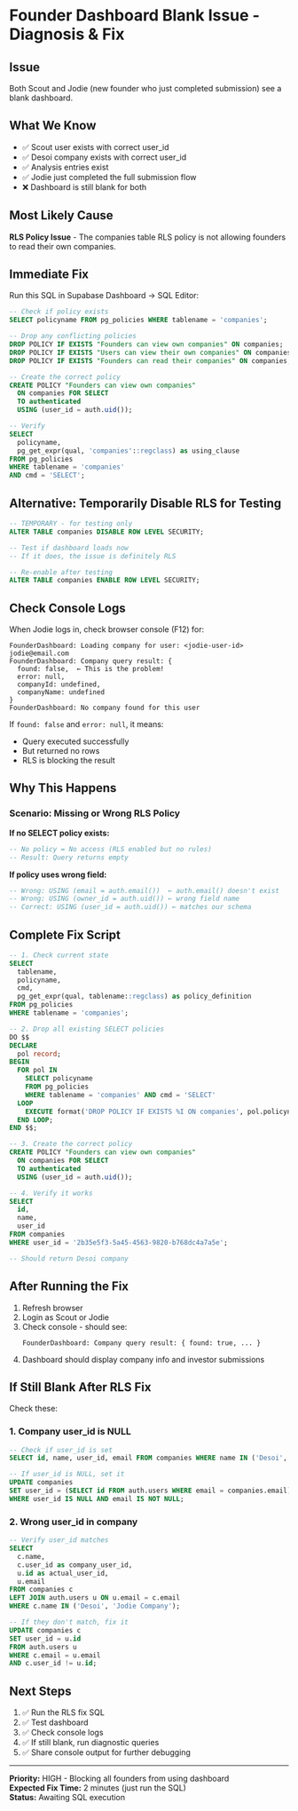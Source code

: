 # Founder Dashboard Blank Issue - Diagnosis & Fix

## Issue

Both Scout and Jodie (new founder who just completed submission) see a blank dashboard.

## What We Know

- ✅ Scout user exists with correct user_id
- ✅ Desoi company exists with correct user_id
- ✅ Analysis entries exist
- ✅ Jodie just completed the full submission flow
- ❌ Dashboard is still blank for both

## Most Likely Cause

**RLS Policy Issue** - The companies table RLS policy is not allowing founders to read their own companies.

## Immediate Fix

Run this SQL in Supabase Dashboard → SQL Editor:

```sql
-- Check if policy exists
SELECT policyname FROM pg_policies WHERE tablename = 'companies';

-- Drop any conflicting policies
DROP POLICY IF EXISTS "Founders can view own companies" ON companies;
DROP POLICY IF EXISTS "Users can view their own companies" ON companies;
DROP POLICY IF EXISTS "Founders can read their companies" ON companies;

-- Create the correct policy
CREATE POLICY "Founders can view own companies"
  ON companies FOR SELECT
  TO authenticated
  USING (user_id = auth.uid());

-- Verify
SELECT 
  policyname,
  pg_get_expr(qual, 'companies'::regclass) as using_clause
FROM pg_policies 
WHERE tablename = 'companies'
AND cmd = 'SELECT';
```

## Alternative: Temporarily Disable RLS for Testing

```sql
-- TEMPORARY - for testing only
ALTER TABLE companies DISABLE ROW LEVEL SECURITY;

-- Test if dashboard loads now
-- If it does, the issue is definitely RLS

-- Re-enable after testing
ALTER TABLE companies ENABLE ROW LEVEL SECURITY;
```

## Check Console Logs

When Jodie logs in, check browser console (F12) for:

```
FounderDashboard: Loading company for user: <jodie-user-id> jodie@email.com
FounderDashboard: Company query result: { 
  found: false,  ← This is the problem!
  error: null,
  companyId: undefined,
  companyName: undefined
}
FounderDashboard: No company found for this user
```

If `found: false` and `error: null`, it means:
- Query executed successfully
- But returned no rows
- RLS is blocking the result

## Why This Happens

### Scenario: Missing or Wrong RLS Policy

**If no SELECT policy exists:**
```sql
-- No policy = No access (RLS enabled but no rules)
-- Result: Query returns empty
```

**If policy uses wrong field:**
```sql
-- Wrong: USING (email = auth.email())  ← auth.email() doesn't exist
-- Wrong: USING (owner_id = auth.uid()) ← wrong field name
-- Correct: USING (user_id = auth.uid()) ← matches our schema
```

## Complete Fix Script

```sql
-- 1. Check current state
SELECT 
  tablename,
  policyname,
  cmd,
  pg_get_expr(qual, tablename::regclass) as policy_definition
FROM pg_policies 
WHERE tablename = 'companies';

-- 2. Drop all existing SELECT policies
DO $$
DECLARE
  pol record;
BEGIN
  FOR pol IN 
    SELECT policyname 
    FROM pg_policies 
    WHERE tablename = 'companies' AND cmd = 'SELECT'
  LOOP
    EXECUTE format('DROP POLICY IF EXISTS %I ON companies', pol.policyname);
  END LOOP;
END $$;

-- 3. Create the correct policy
CREATE POLICY "Founders can view own companies"
  ON companies FOR SELECT
  TO authenticated
  USING (user_id = auth.uid());

-- 4. Verify it works
SELECT 
  id,
  name,
  user_id
FROM companies
WHERE user_id = '2b35e5f3-5a45-4563-9820-b768dc4a7a5e';

-- Should return Desoi company
```

## After Running the Fix

1. Refresh browser
2. Login as Scout or Jodie
3. Check console - should see:
   ```
   FounderDashboard: Company query result: { found: true, ... }
   ```
4. Dashboard should display company info and investor submissions

## If Still Blank After RLS Fix

Check these:

### 1. Company user_id is NULL

```sql
-- Check if user_id is set
SELECT id, name, user_id, email FROM companies WHERE name IN ('Desoi', 'Jodie Company');

-- If user_id is NULL, set it
UPDATE companies 
SET user_id = (SELECT id FROM auth.users WHERE email = companies.email)
WHERE user_id IS NULL AND email IS NOT NULL;
```

### 2. Wrong user_id in company

```sql
-- Verify user_id matches
SELECT 
  c.name,
  c.user_id as company_user_id,
  u.id as actual_user_id,
  u.email
FROM companies c
LEFT JOIN auth.users u ON u.email = c.email
WHERE c.name IN ('Desoi', 'Jodie Company');

-- If they don't match, fix it
UPDATE companies c
SET user_id = u.id
FROM auth.users u
WHERE c.email = u.email
AND c.user_id != u.id;
```

## Next Steps

1. ✅ Run the RLS fix SQL
2. ✅ Test dashboard
3. ✅ Check console logs
4. ✅ If still blank, run diagnostic queries
5. ✅ Share console output for further debugging

---

**Priority:** HIGH - Blocking all founders from using dashboard  
**Expected Fix Time:** 2 minutes (just run the SQL)  
**Status:** Awaiting SQL execution







